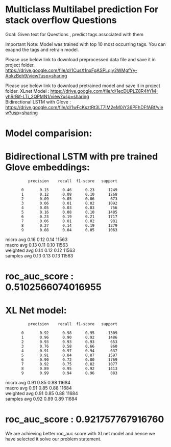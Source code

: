#  Multiclass Multilabel prediction For stack overflow Questions

Goal: Given text for Questions , predict tags associated with them 

Important Note:  Model was trained with top 10 most occurring tags. You can exapnd the tags and retrain model.

 
 Please use below link to download preprocessed data file and save it in project folder.
 https://drive.google.com/file/d/1CusX1nxFgASPLqly2WMgfYy-AokzBeh9/view?usp=sharing
 
 Please use below link to download pretrained model and save it in project folder.
 XLnet Model : https://drive.google.com/file/d/1ecDUPLZ8R4hYM-yhRrBif-LTi_2QPMN1/view?usp=sharing  
 Bidirectional LSTM with Glove : https://drive.google.com/file/d/1wFcKsztRt3LT7IM2eM0iY36PFhDFfABf/view?usp=sharing  
 
 # Model comparision:
 
 # Bidirectional LSTM with pre trained Glove embeddings:
 
              precision    recall  f1-score   support  

           0       0.15      0.46      0.23      1249
           1       0.12      0.08      0.10      1268
           2       0.09      0.05      0.06       673
           3       0.06      0.01      0.02      1092
           4       0.05      0.03      0.03       756
           5       0.16      0.08      0.10      1485
           6       0.23      0.19      0.21      1717
           7       0.06      0.01      0.02       981
           8       0.27      0.14      0.19      1279
           9       0.08      0.04      0.05      1063
                                                      
   micro avg       0.16      0.12      0.14     11563  
   macro avg       0.13      0.11      0.10     11563  
weighted avg       0.14      0.12      0.12     11563  
 samples avg       0.13      0.13      0.13     11563  

# roc_auc_score : 0.5102566074016955  

# XL Net model:  

              precision    recall  f1-score   support  

           0       0.92      0.98      0.95      1309
           1       0.96      0.90      0.92      1486
           2       0.93      0.93      0.93       653
           3       0.76      0.58      0.66       860
           4       0.91      0.97      0.94       637
           5       0.91      0.84      0.87      1597
           6       0.90      0.72      0.80      1769
           7       0.92      0.75      0.82      1077
           8       0.89      0.95      0.92      1413
           9       0.99      0.94      0.96       883  
                                                      
   micro avg       0.91      0.85      0.88     11684  
   macro avg       0.91      0.85      0.88     11684  
weighted avg       0.91      0.85      0.88     11684  
 samples avg       0.92      0.89      0.89     11684  

# roc_auc_score : 0.921757767916760  

We are achieving better roc_auc score with XLnet model and hence we have selected it solve our problem statement.  
 
 
